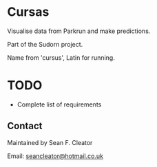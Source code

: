 # Cursas 

Visualise data from Parkrun and make predictions.

Part of the Sudorn project.

Name from 'cursus', Latin for running. 

# TODO
* Complete list of requirements 

## Contact
Maintained by Sean F. Cleator

Email: seancleator@hotmail.co.uk 
